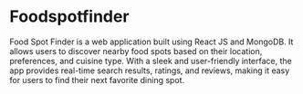 # Foodspotfinder
Food Spot Finder is a web application built using React JS and MongoDB. It allows users to discover nearby food spots based on their location, preferences, and cuisine type. With a sleek and user-friendly interface, the app provides real-time search results, ratings, and reviews, making it easy for users to find their next favorite dining spot.
